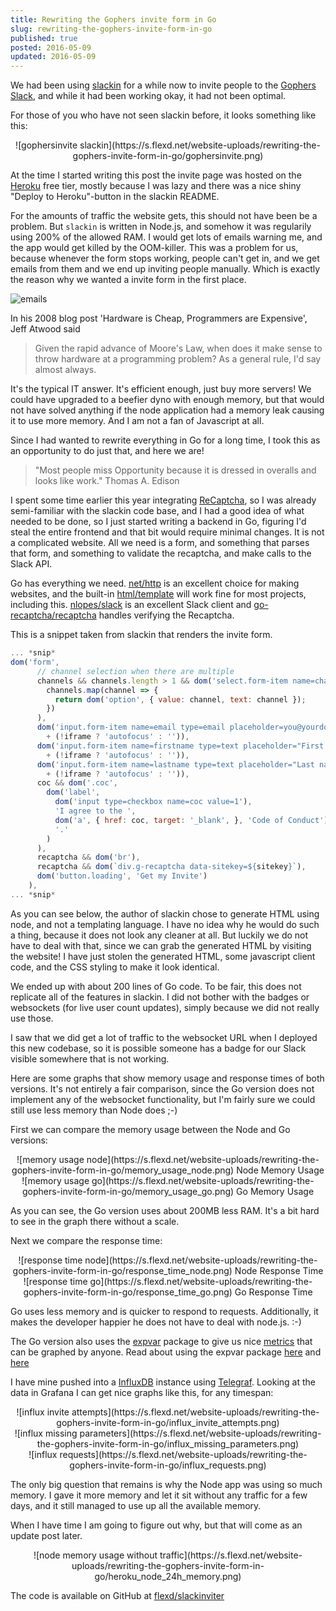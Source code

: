 ```yaml
---
title: Rewriting the Gophers invite form in Go
slug: rewriting-the-gophers-invite-form-in-go
published: true
posted: 2016-05-09
updated: 2016-05-09
---
```


We had been using [slackin](https://github.com/rauchg/slackin) for a while now to invite people to the [Gophers Slack](https://gophers.slack.com), and while it had been working okay, it had not been optimal.

For those of you who have not seen slackin before, it looks something like this:

<center>
![gophersinvite slackin](https://s.flexd.net/website-uploads/rewriting-the-gophers-invite-form-in-go/gophersinvite.png)
</center>

At the time I started writing this post the invite page was hosted on the [Heroku](https://heroku.com) free tier, mostly because I was lazy and there was a nice shiny "Deploy to Heroku"-button in the slackin README.

For the amounts of traffic the website gets, this should not have been be a problem. But `slackin` is written in Node.js, and somehow it was regularily using 200% of the allowed RAM. I would get lots of emails warning me, and the app would get killed by the OOM-killer.
This was a problem for us, because whenever the form stops working, people can't get in, and we get emails from them and we end up inviting people manually. Which is exactly the reason why we wanted a invite form in the first place.

![emails](https://s.flexd.net/website-uploads/rewriting-the-gophers-invite-form-in-go/heroku-logentries-emails.png)

In his 2008 blog post 'Hardware is Cheap, Programmers are Expensive', Jeff Atwood said

> Given the rapid advance of Moore's Law, when does it make sense to throw hardware at a programming problem? As a general rule, I'd say almost always.

It's the typical IT answer. It's efficient enough, just buy more servers!
We could have upgraded to a beefier dyno with enough memory, but that would not have solved anything if the node application had a memory leak causing it to use more memory. And I am not a fan of Javascript at all.

Since I had wanted to rewrite everything in Go for a long time, I took this as an opportunity to do just that, and here we are!

> "Most people miss Opportunity because it is dressed in overalls and looks like work." Thomas A. Edison

I spent some time earlier this year integrating [ReCaptcha](https://www.google.com/recaptcha/intro/index.html), so I was already semi-familiar with the slackin code base, and I had a good idea of what needed to be done, so I just started writing a backend in Go, figuring I'd steal the entire frontend and that bit would require minimal changes.
It is not a complicated website. All we need is a form, and something that parses that form, and something to validate the recaptcha, and make calls to the Slack API.

Go has everything we need. [net/http](https://godoc.org/net/http) is an excellent choice for making websites, and the built-in [html/template](https://godoc.org/html/template) will work fine for most projects, including this. [nlopes/slack](https://github.com/nlopes/slack) is an excellent Slack client and [go-recaptcha/recaptcha](https://github.com/go-recaptcha/recaptcha) handles verifying the Recaptcha.

This is a snippet taken from slackin that renders the invite form.
```javascript
... *snip*
dom('form',
      // channel selection when there are multiple
      channels && channels.length > 1 && dom('select.form-item name=channel',
        channels.map(channel => {
          return dom('option', { value: channel, text: channel });
        })
      ),
      dom('input.form-item name=email type=email placeholder=you@yourdomain.com '
        + (!iframe ? 'autofocus' : '')),
      dom('input.form-item name=firstname type=text placeholder="First name" '
        + (!iframe ? 'autofocus' : '')),
      dom('input.form-item name=lastname type=text placeholder="Last name" '
        + (!iframe ? 'autofocus' : '')),
      coc && dom('.coc',
        dom('label',
          dom('input type=checkbox name=coc value=1'),
          'I agree to the ',
          dom('a', { href: coc, target: '_blank', }, 'Code of Conduct'),
          '.'
        )
      ),
      recaptcha && dom('br'),
      recaptcha && dom(`div.g-recaptcha data-sitekey=${sitekey}`),
      dom('button.loading', 'Get my Invite')
    ),
... *snip*
```

As you can see below, the author of slackin chose to generate HTML using node, and not a templating language. I have no idea why he would do such a thing, because it does not look any cleaner at all.
But luckily we do not have to deal with that, since we can grab the generated HTML by visiting the website!
I have just stolen the generated HTML, some javascript client code, and the CSS styling to make it look identical.

We ended up with about 200 lines of Go code. To be fair, this does not replicate all of the features in slackin. I did not bother with the badges or websockets (for live user count updates), simply because we did not really use those.

I saw that we did get a lot of traffic to the websocket URL when I deployed this new codebase, so it is possible someone has a badge for our Slack visible somewhere that is not working.

Here are some graphs that show memory usage and response times of both versions. It's not entirely a fair comparison, since the Go version does not implement any of the websocket functionality, but I'm fairly sure we could still use less memory than Node does ;-)

First we can compare the memory usage between the Node and Go versions:
<center>
![memory usage node](https://s.flexd.net/website-uploads/rewriting-the-gophers-invite-form-in-go/memory_usage_node.png)
Node Memory Usage
</center>

<center>
![memory usage go](https://s.flexd.net/website-uploads/rewriting-the-gophers-invite-form-in-go/memory_usage_go.png)
Go Memory Usage
</center>

As you can see, the Go version uses about 200MB less RAM. It's a bit hard to see in the graph there without a scale.

Next we compare the response time:
<center>
![response time node](https://s.flexd.net/website-uploads/rewriting-the-gophers-invite-form-in-go/response_time_node.png)
Node Response Time
</center>

<center>
![response time go](https://s.flexd.net/website-uploads/rewriting-the-gophers-invite-form-in-go/response_time_go.png)
Go Response Time
</center>

Go uses less memory and is quicker to respond to requests.
Additionally, it makes the developer happier he does not have to deal with node.js. :-)

The Go version also uses the [expvar](https://godoc.org/expvar) package to give us nice [metrics](https://invite.slack.golangbridge.org/debug/vars) that can be graphed by anyone. Read about using the expvar package [here](http://blog.ralch.com/tutorial/golang-metrics-with-expvar/) and [here](https://www.datadoghq.com/blog/instrument-go-apps-expvar-datadog/)

I have mine pushed into a [InfluxDB](https://influxdata.com/time-series-platform/influxdb/) instance using [Telegraf](https://influxdata.com/time-series-platform/telegraf/).
Looking at the data in Grafana I can get nice graphs like this, for any timespan:
<center>
![influx invite attempts](https://s.flexd.net/website-uploads/rewriting-the-gophers-invite-form-in-go/influx_invite_attempts.png)
</center>

<center>
![influx missing parameters](https://s.flexd.net/website-uploads/rewriting-the-gophers-invite-form-in-go/influx_missing_parameters.png)
</center>

<center>
![influx requests](https://s.flexd.net/website-uploads/rewriting-the-gophers-invite-form-in-go/influx_requests.png)
</center>


The only big question that remains is why the Node app was using so much memory.
I gave it more memory and let it sit without any traffic for a few days, and it still managed to use up all the available memory.

When I have time I am going to figure out why, but that will come as an update post later.

<center>
![node memory usage without traffic](https://s.flexd.net/website-uploads/rewriting-the-gophers-invite-form-in-go/heroku_node_24h_memory.png)
</center>

The code is available on GitHub at [flexd/slackinviter](https://github.com/flexd/slackinviter)
